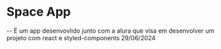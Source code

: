 # Space App

-- É um app desenvovlido junto com a alura que visa em desenvolver um projeto com react e styled-components 29/06/2024